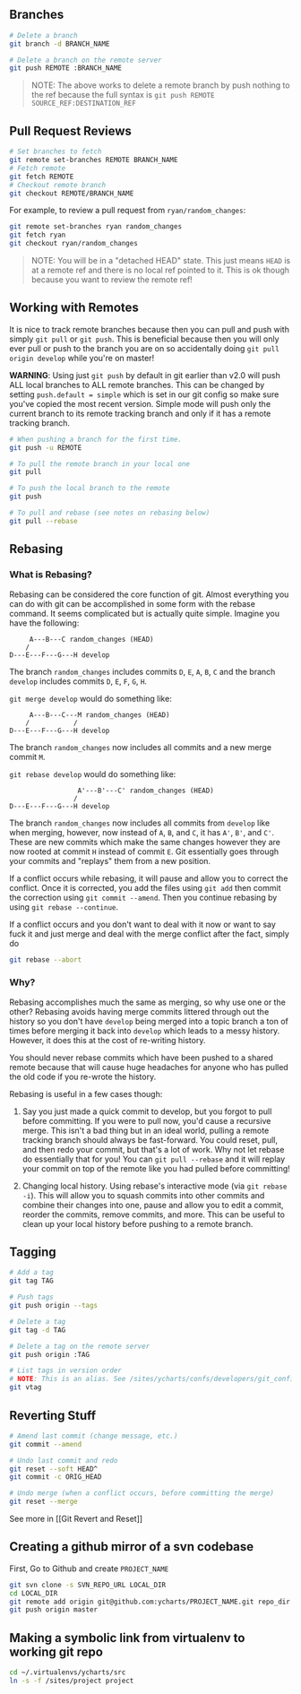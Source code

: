 ## Branches

```bash
# Delete a branch
git branch -d BRANCH_NAME

# Delete a branch on the remote server
git push REMOTE :BRANCH_NAME
```

> NOTE: The above works to delete a remote branch by push nothing to the ref because the full
> syntax is `git push REMOTE SOURCE_REF:DESTINATION_REF`

## Pull Request Reviews

```bash
# Set branches to fetch
git remote set-branches REMOTE BRANCH_NAME
# Fetch remote
git fetch REMOTE
# Checkout remote branch
git checkout REMOTE/BRANCH_NAME
```

For example, to review a pull request from `ryan/random_changes`:

```bash
git remote set-branches ryan random_changes
git fetch ryan
git checkout ryan/random_changes
```

> NOTE: You will be in a "detached HEAD" state. This just means `HEAD` is at a remote ref and
> there is no local ref pointed to it. This is ok though because you want to review the remote ref!

## Working with Remotes
It is nice to track remote branches because then you can pull and push with simply `git pull` or
`git push`. This is beneficial because then you will only ever pull or push to the branch you are
on so accidentally doing `git pull origin develop` while you're on master!

**WARNING**: Using just `git push` by default in git earlier than v2.0 will push ALL local branches
to ALL remote branches. This can be changed by setting `push.default = simple` which is set in our
git config so make sure you've copied the most recent version. Simple mode will push only the current
branch to its remote tracking branch and only if it has a remote tracking branch.

```bash
# When pushing a branch for the first time.
git push -u REMOTE

# To pull the remote branch in your local one
git pull

# To push the local branch to the remote
git push

# To pull and rebase (see notes on rebasing below)
git pull --rebase
```

## Rebasing

### What is Rebasing?
Rebasing can be considered the core function of git. Almost everything you can do with git
can be accomplished in some form with the rebase command. It seems complicated but is actually
quite simple. Imagine you have the following:

```
     A---B---C random_changes (HEAD)
    /
D---E---F---G---H develop
```
The branch `random_changes` includes commits `D`, `E`, `A`, `B`, `C` and the branch `develop` includes
commits `D`, `E`, `F`, `G`, `H`.

`git merge develop` would do something like:

```
     A---B---C---M random_changes (HEAD)
    /           /
D---E---F---G---H develop
```
The branch `random_changes` now includes all commits and a new merge commit `M`.

`git rebase develop` would do something like:

```
                 A'---B'---C' random_changes (HEAD)
                /
D---E---F---G---H develop
```
The branch `random_changes` now includes all commits from `develop` like when merging, however, now
instead of `A`, `B`, and `C`, it has `A'`, `B'`, and `C'`. These are new commits which make the same
changes however they are now rooted at commit `H` instead of commit `E`. Git essentially goes through
your commits and "replays" them from a new position.

If a conflict occurs while rebasing, it will pause and allow you to correct the conflict. Once it is
corrected, you add the files using `git add` then commit the correction using `git commit --amend`. Then
you continue rebasing by using `git rebase --continue`.

If a conflict occurs and you don't want to deal with it now or want to say fuck it and just merge and deal
with the merge conflict after the fact, simply do

```bash
git rebase --abort
```

### Why?
Rebasing accomplishes much the same as merging, so why use one or the other? Rebasing avoids having
merge commits littered through out the history so you don't have `develop` being merged into a topic
branch a ton of times before merging it back into `develop` which leads to a messy history. However,
it does this at the cost of re-writing history.

You should never rebase commits which have been pushed to a shared remote because that will cause
huge headaches for anyone who has pulled the old code if you re-wrote the history.

Rebasing is useful in a few cases though:

1. Say you just made a quick commit to develop, but you forgot to pull before committing. If you
were to pull now, you'd cause a recursive merge. This isn't a bad thing but in an ideal world, pulling
a remote tracking branch should always be fast-forward. You could reset, pull, and then redo your commit,
but that's a lot of work. Why not let rebase do essentially that for you! You can `git pull --rebase`
and it will replay your commit on top of the remote like you had pulled before committing!

1. Changing local history. Using rebase's interactive mode (via `git rebase -i`). This will allow
you to squash commits into other commits and combine their changes into one, pause and allow you to
edit a commit, reorder the commits, remove commits, and more. This can be useful to clean up your
local history before pushing to a remote branch.

## Tagging

```bash
# Add a tag
git tag TAG

# Push tags
git push origin --tags

# Delete a tag
git tag -d TAG

# Delete a tag on the remote server
git push origin :TAG

# List tags in version order
# NOTE: This is an alias. See /sites/ycharts/confs/developers/git_config
git vtag
```

## Reverting Stuff

```bash
# Amend last commit (change message, etc.)
git commit --amend

# Undo last commit and redo
git reset --soft HEAD^
git commit -c ORIG_HEAD

# Undo merge (when a conflict occurs, before committing the merge)
git reset --merge
```

See more in [[Git Revert and Reset]]

## Creating a github mirror of a svn codebase

First, Go to Github and create `PROJECT_NAME`

```bash
git svn clone -s SVN_REPO_URL LOCAL_DIR
cd LOCAL_DIR
git remote add origin git@github.com:ycharts/PROJECT_NAME.git repo_dir
git push origin master
```

## Making a symbolic link from virtualenv to working git repo

```bash
cd ~/.virtualenvs/ycharts/src
ln -s -f /sites/project project
```